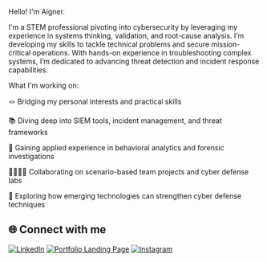 Hello! I'm Aigner.

I'm a STEM professional pivoting into cybersecurity by leveraging my experience in systems thinking, validation, and root-cause analysis. I’m developing my skills to tackle technical problems and secure mission-critical operations. With hands-on experience in troubleshooting complex systems, I’m dedicated to advancing threat detection and incident response capabilities. 

What I'm working on:

🪢 Bridging my personal interests and practical skills

📚 Diving deep into SIEM tools, incident management, and threat frameworks

🫆 Gaining applied experience in behavioral analytics and forensic investigations

🫱🏾‍🫲🏿 Collaborating on scenario-based team projects and cyber defense labs

🚀 Exploring how emerging technologies can strengthen cyber defense techniques


## 🌐 Connect with me

[![LinkedIn](https://img.shields.io/badge/LinkedIn-blue?style=for-the-badge&logo=linkedin&logoColor=white)](https://linkedin.com/in/aignerands)
[![Portfolio Landing Page](https://img.shields.io/badge/Eportfolio-000?style=for-the-badge&logo=githubpages&logoColor=white)](https://YOURPORTFOLIOLINK.com)
[![Instagram](https://img.shields.io/badge/Instagram-E4405F?style=for-the-badge&logo=instagram&logoColor=white)](https://instagram.com/alt.aigner)
